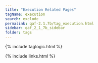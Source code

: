 ```yaml
---
title: "Execution Related Pages"
tagName: execution
search: exclude
permalink: qaf-2.1.7b/tag_execution.html
sidebar: qaf_2_1_7b_sidebar
folder: tags
---
```

{% include taglogic.html %}

{% include links.html %}
